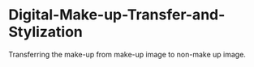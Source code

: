 # Digital-Make-up-Transfer-and-Stylization
Transferring the make-up from make-up image to non-make up image.
